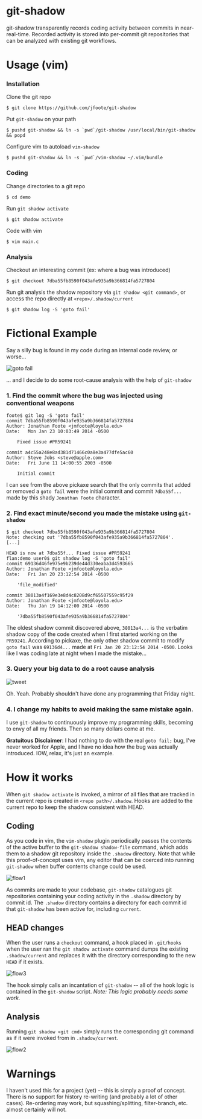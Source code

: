 # git-shadow

git-shadow transparently records coding activity between commits in near-real-time. Recorded activity is stored into per-commit git repositories that can be analyzed with existing git workflows.

# Usage (vim)

### Installation 

Clone the git repo

```
$ git clone https://github.com/jfoote/git-shadow
```

Put `git-shadow` on your path

```
$ pushd git-shadow && ln -s `pwd`/git-shadow /usr/local/bin/git-shadow && popd
```

Configure vim to autoload `vim-shadow`

```
$ pushd git-shadow && ln -s `pwd`/vim-shadow ~/.vim/bundle
```

### Coding 

Change directories to a git repo

```
$ cd demo
```

Run `git shadow activate`

```
$ git shadow activate
```

Code with vim

```
$ vim main.c
```

### Analysis

Checkout an interesting commit (ex: where a bug was introduced)

```
$ git checkout 7dba55fb8590f043afe935a9b366814fa5727804
```

Run git analysis the shadow repository via `git shadow <git command>`, or access the repo directly at `<repo>/.shadow/current`

```
$ git shadow log -S 'goto fail'
```

# Fictional Example

Say a silly bug is found in my code during an internal code review, or worse...

![goto fail](http://foote.pub/images/goto-fail.png)

... and I decide to do some root-cause analysis with the help of `git-shadow`

### 1. Find the commit where the bug was injected using conventional weapons

```
foote$ git log -S 'goto fail'
commit 7dba55fb8590f043afe935a9b366814fa5727804
Author: Jonathan Foote <jmfoote@loyola.edu>
Date:   Mon Jan 23 10:03:49 2014 -0500

    Fixed issue #PR59241

commit a4c55a248e8ad381d71466c0a8e3a477dfe5ac60
Author: Steve Jobs <steve@apple.com>
Date:   Fri June 11 14:00:55 2003 -0500

    Initial commit
```

I can see from the above pickaxe search that the only commits that added or removed a `goto fail` were the initial commit and commit `7dba55f...` made by this shady `Jonathan Foote` character.

### 2. Find exact minute/second you made the mistake using `git-shadow`

```
$ git checkout 7dba55fb8590f043afe935a9b366814fa5727804
Note: checking out '7dba55fb8590f043afe935a9b366814fa5727804'.
[...]

HEAD is now at 7dba55f... Fixed issue #PR59241
flan:demo user0$ git shadow log -S 'goto fail'
commit 69136d46fe975e9b239de44d330eaba3d4593665
Author: Jonathan Foote <jmfoote@loyola.edu>
Date:   Fri Jan 20 23:12:54 2014 -0500

    'file_modified'

commit 38013a4f169e3e8d4c8208d9cf65507559c95f29
Author: Jonathan Foote <jmfoote@loyola.edu>
Date:   Thu Jan 19 14:12:00 2014 -0500

    '7dba55fb8590f043afe935a9b366814fa5727804'
```

The oldest shadow commit discovered above, `38013a4...` is the verbatim shadow copy of the code created when I first started working on the `PR59241`. According to pickaxe, the only other shadow commit to modify `goto fail` was `69136d4...` made at `Fri Jan 20 23:12:54 2014 -0500`. Looks like I was coding late at night when I made the mistake...

### 3. Query your big data to do a root cause analysis

![tweet](http://foote.pub/images/goto-fail-tweet.png)

Oh. Yeah. Probably shouldn't have done any programming that Friday night.

### 4. I change my habits to avoid making the same mistake again. 

I use `git-shadow` to continuously improve my programming skills, becoming to envy of all my friends. Then so many dollars come at me.

**Gratuitous Disclaimer**: I had nothing to do with the real `goto fail;` bug, I've never worked for Apple, and I have no idea how the bug was actually introduced. IOW, relax, it's just an example.

# How it works

When `git shadow activate` is invoked, a mirror of all files that are tracked in the current repo is created in `<repo path>/.shadow`. Hooks are added to the current repo to keep the shadow consistent with HEAD. 

## Coding

As you code in vim, the `vim-shadow` plugin periodically passes the contents of the active buffer to the `git-shadow shadow-file` command, which adds them to a shadow git repository inside the `.shadow` directory. Note that while this proof-of-concept uses vim, any editor that can be coerced into running `git-shadow` when buffer contents change could be used.

![flow1](http://foote.pub/images/shadow1.png)

As commits are made to your codebase, `git-shadow` catalogues git repositories containing your coding activity in the `.shadow` directory by commit id. The `.shadow` directory contains a directory for each commit id that `git-shadow` has been active for, including `current`. 

## HEAD changes

When the user runs a `checkout` command, a hook placed in `.git/hooks` when the user ran the `git shadow activate` command dumps the existing `.shadow/current` and replaces it with the directory corresponding to the new `HEAD` if it exists.

![flow3](http://foote.pub/images/shadow3.png)

The hook simply calls an incantation of `git-shadow` -- all of the hook logic is contained in the `git-shadow` script. *Note: This logic probably needs some work.*

## Analysis

Running `git shadow <git cmd>` simply runs the corresponding git command as if it were invoked from in `.shadow/current`.

![flow2](http://foote.pub/images/shadow2.png)

# Warnings

I haven't used this for a project (yet) -- this is simply a proof of concept. There is no support for history re-writing (and probably a lot of other cases). Re-ordering may work, but squashing/splitting, filter-branch, etc. almost certainly will not. 


